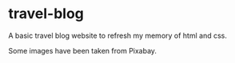 # travel-blog
A basic travel blog website to refresh my memory of html and css.

Some images have been taken from Pixabay.
